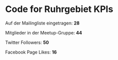 # Code for Ruhrgebiet KPIs

Auf der Mailingliste eingetragen: **28**

Mitglieder in der Meetup-Gruppe: **44**

Twitter Followers: **50**

Facebook Page Likes: **16**
